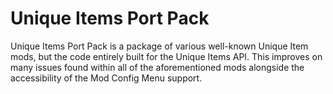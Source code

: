 # Unique Items Port Pack

Unique Items Port Pack is a package of various well-known Unique Item mods, but the code entirely built for the Unique Items API. This improves on many issues found within all of the aforementioned mods alongside the accessibility of the Mod Config Menu support.